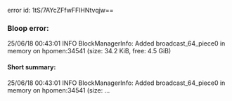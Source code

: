 error id: 1tS/7AYcZFfwFFlHNtvqjw==
### Bloop error:

25/06/18 00:43:01 INFO BlockManagerInfo: Added broadcast_64_piece0 in memory on hpomen:34541 (size: 34.2 KiB, free: 4.5 GiB)
#### Short summary: 

25/06/18 00:43:01 INFO BlockManagerInfo: Added broadcast_64_piece0 in memory on hpomen:34541 (size: ...
